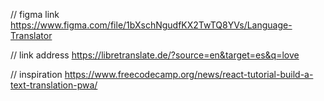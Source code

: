 // figma link
https://www.figma.com/file/1bXschNgudfKX2TwTQ8YVs/Language-Translator

// link address 
https://libretranslate.de/?source=en&target=es&q=love

// inspiration
https://www.freecodecamp.org/news/react-tutorial-build-a-text-translation-pwa/